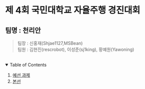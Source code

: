 # 제 4회 국민대학교 자율주행 경진대회
## 팀명 : 천리안
> 팀장 : 신홍재(Shjae1127,MSBean)  
> 팀원 : 김현진(rescrobot), 이성준(sj1king), 황예원(Yawoning)  
<br>
<!-- TABLE OF CONTENTS -->

<details open="open">
  <p align="center">
  <summary>Table of Contents</summary>
  <ol>
    <li>
      <a href="./README_Qualifying.md">예선 과제</a>
    </li>
    <li>
      <a href="./README_MainStage.md">본선</a>
      <ul>
      </ul>
    </li>
  </ol>
</details>
